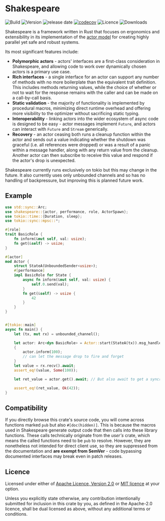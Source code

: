 # Shakespeare

![Build](https://github.com/ejmount/shakespeare/actions/workflows/rust.yml/badge.svg)
![Version](https://img.shields.io/crates/v/shakespeare)
![release date](https://img.shields.io/github/release-date/ejmount/shakespeare)
[![codecov](https://codecov.io/gh/ejmount/shakespeare/branch/main/graph/badge.svg?token=2L6ZS8OK32)](https://codecov.io/gh/ejmount/shakespeare)
![Licence](https://img.shields.io/github/license/ejmount/shakespeare)
![Downloads](https://img.shields.io/crates/d/shakespeare)

Shakespeare is a framework written in Rust that focuses on ergonomics and extensibility in its implementation of the [actor model](https://en.wikipedia.org/wiki/Actor_model) for creating highly parallel yet safe and robust systems.

Its most significant features include:

* __Polymorphic actors__ - actors' interfaces are a first-class consideration in Shakespeare, and allowing code to work over dynamically chosen actors is a primary use case.
* __Rich interfaces__ - a single interface for an actor can support any number of methods with no more boilerplate than the equivalent trait definition. This includes methods returning values, while the choice of whether or not to wait for the response remains with the caller and can be made on a call-by-call basis.
* __Static validation__ - the majority of functionality is implemented by procedural macros, minimizing direct runtime overhead and offering more visibility to the optimizer without sacrificing static typing.
* __Interoperability__ - linking actors into the wider ecosystem of async code is designed to be easy - actor messages implement `Future`, and actors can interact with  `Future` and `Stream` generically.
* __Recovery__ - an actor ceasing both runs a cleanup function within the actor and sends out a value indicating whether the shutdown was graceful (i.e. all references were dropped) or was a result of a panic within a message handler, along with any return value from the cleanup. Another actor can then subscribe to receive this value and respond if the actor's drop is unexpected.

Shakespeare currently runs exclusively on tokio but this may change in the future. It also currently uses only unbounded channels and so has no handling of backpressure, but improving this is planned future work.

## Example

```rust
use std::sync::Arc;
use shakespeare::{actor, performance, role, ActorSpawn};
use tokio::time::{Duration, sleep};
use tokio::sync::mpsc::*;

#[role]
trait BasicRole {
    fn inform(&mut self, val: usize);
    fn get(&self) -> usize;
}

#[actor]
mod Actor {
    struct StateA(UnboundedSender<usize>);
    #[performance]
    impl BasicRole for State {
        async fn inform(&mut self, val: usize) {
            self.0.send(val);
        }
        fn get(&self) -> usize {
            42
        }
    }
}


#[tokio::main]
async fn main() {
    let (tx, mut rx) = unbounded_channel();

    let actor: Arc<dyn BasicRole> = Actor::start(StateA(tx)).msg_handle;
    {
        actor.inform(100);
        // can let the message drop to fire and forget
    }
    let value = rx.recv().await;
    assert_eq!(value, Some(100));

    let ret_value = actor.get().await; // But also await to get a syncronous return value

    assert_eq!(ret_value, Ok(42));
}
```

## Compatibility

If you directly browse this crate's source code, you will come across functions marked `pub` but also `#[doc(hidden)]`. This is because the macros used in Shakespeare generate output code that then calls into these library functions. These calls technically originate from the *user's* crate, which means the called functions need to be `pub` to resolve. However, they are nonetheless not intended for direct client use, so they are suppressed from the documentation and __are exempt from SemVer__ - code bypassing documented interfaces may break even in patch releases.

## Licence

Licensed under either of [Apache Licence, Version 2.0](LICENSE-APACHE) or [MIT licence](LICENSE-MIT) at your option.

Unless you explicitly state otherwise, any contribution intentionally submitted
for inclusion in this crate by you, as defined in the Apache-2.0 licence, shall
be dual licensed as above, without any additional terms or conditions.
